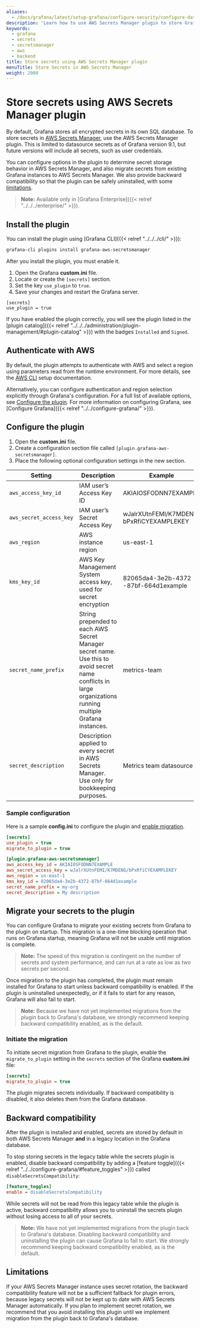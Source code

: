 ```yaml
---
aliases:
  - /docs/grafana/latest/setup-grafana/configure-security/configure-database-encryption/store-secrets-using-aws-secrets=manager-plugin/
description: 'Learn how to use AWS Secrets Manager plugin to store Grafana secrets.'
keywords:
  - grafana
  - secrets
  - secretsmanager
  - aws
  - backend
title: Store secrets using AWS Secrets Manager plugin
menuTitle: Store Secrets in AWS Secrets Manager
weight: 2000
---
```


# Store secrets using AWS Secrets Manager plugin

By default, Grafana stores all encrypted secrets in its own SQL database. To store secrets in [AWS Secrets Manager](https://aws.amazon.com/secrets-manager/), use the AWS Secrets Manager plugin. This is limited to datasource secrets as of Grafana version 9.1, but future versions will include all secrets, such as user credentials.

You can configure options in the plugin to determine secret storage behavior in AWS Secrets Manager, and also migrate secrets from existing Grafana instances to AWS Secrets Manager. We also provide backward compatibility so that the plugin can be safely uninstalled, with some [limitations](#limitations).

> **Note:** Available only in [Grafana Enterprise]({{< relref "../../../enterprise/" >}}).

## Install the plugin

You can install the plugin using [Grafana CLI]({{< relref "../../../cli/" >}}):

```sh
grafana-cli plugins install grafana-aws-secretsmanager
```

After you install the plugin, you must enable it.

1. Open the Grafana **custom.ini** file.
1. Locate or create the `[secrets]` section.
1. Set the key `use_plugin` to `true`.
1. Save your changes and restart the Grafana server.

```
[secrets]
use_plugin = true
```

If you have enabled the plugin correctly, you will see the plugin listed in the [plugin catalog]({{< relref "../../../administration/plugin-management/#plugin-catalog" >}}) with the badges `Installed` and `Signed`.

## Authenticate with AWS

By default, the plugin attempts to authenticate with AWS and select a region using parameters read from the runtime environment. For more details, see the [AWS CLI](https://aws.amazon.com/cli/) setup documentation.

Alternatively, you can configure authentication and region selection explicitly through Grafana's configuration. For a full list of available options, see [Configure the plugin](#configure-the-plugin). For more information on configuring Grafana, see [Configure Grafana]({{< relref "../../configure-grafana/" >}}).

## Configure the plugin

1. Open the **custom.ini** file.
1. Create a configuration section file called `[plugin.grafana-aws-secretsmanager]`.
1. Place the following optional configuration settings in the new section.

| Setting                 | Description                                                                                                                                                 | Example                                      | Default                         |
| ----------------------- | ----------------------------------------------------------------------------------------------------------------------------------------------------------- | -------------------------------------------- | ------------------------------- |
| `aws_access_key_id`     | IAM user’s Access Key ID                                                                                                                                    | AKIAIOSFODNN7EXAMPLE                         | _Read from runtime environment_ |
| `aws_secret_access_key` | IAM user’s Secret Access Key                                                                                                                                | wJalrXUtnFEMI/K7MDENG/<br>bPxRfiCYEXAMPLEKEY | _Read from runtime environment_ |
| `aws_region`            | AWS instance region                                                                                                                                         | us-east-1                                    | _Read from runtime environment_ |
| `kms_key_id`            | AWS Key Management System access key, used for secret encryption                                                                                            | 82065da4-3e2b-4372<br>-87bf-664d1example     | _none_                          |
| `secret_name_prefix`    | String prepended to each AWS Secret Manager secret name. Use this to avoid secret name conflicts in large organizations running multiple Grafana instances. | metrics-team                                 | _none_                          |
| `secret_description`    | Description applied to every secret in AWS Secrets Manager. Use only for bookkeeping purposes.                                                              | Metrics team datasource                      | _none_                          |

### Sample configuration

Here is a sample **config.ini** to configure the plugin and [enable migration](#migrate-your-secrets-to-the-plugin).

```ini
[secrets]
use_plugin = true
migrate_to_plugin = true

[plugin.grafana-aws-secretsmanager]
aws_access_key_id = AKIAIOSFODNN7EXAMPLE
aws_secret_access_key = wJalrXUtnFEMI/K7MDENG/bPxRfiCYEXAMPLEKEY
aws_region = us-east-1
kms_key_id = 82065da4-3e2b-4372-87bf-664d1example
secret_name_prefix = my-org
secret_description = My description
```

## Migrate your secrets to the plugin

You can configure Grafana to migrate your existing secrets from Grafana to the plugin on startup. This migration is a one-time blocking operation that runs on Grafana startup, meaning Grafana will not be usable until migration is complete.

> **Note:** The speed of this migration is contingent on the number of secrets and system performance, and can run at a rate as low as two secrets per second.

Once migration to the plugin has completed, the plugin must remain installed for Grafana to start unless backward compatibility is enabled. If the plugin is uninstalled unexpectedly, or if it fails to start for any reason, Grafana will also fail to start.

> **Note:** Because we have not yet implemented migrations from the plugin back to Grafana's database, we strongly recommend keeping backward compatibility enabled, as is the default.

### Initiate the migration

To initiate secret migration from Grafana to the plugin, enable the `migrate_to_plugin` setting in the `secrets` section of the Grafana **custom.ini** file:

```ini
[secrets]
migrate_to_plugin = true
```

The plugin migrates secrets individually. If backward compatibility is disabled, it also deletes them from the Grafana database.

## Backward compatibility

After the plugin is installed and enabled, secrets are stored by default in both AWS Secrets Manager **and** in a legacy location in the Grafana database.

To stop storing secrets in the legacy table while the secrets plugin is enabled, disable backward compatibility by adding a [feature toggle]({{< relref "../../configure-grafana/#feature_toggles" >}}) called `disableSecretsCompatibility`:

```ini
[feature_toggles]
enable = disableSecretsCompatibility
```

While secrets will not be read from this legacy table while the plugin is active, backward compatibility allows you to uninstall the secrets plugin without losing access to all of your secrets.

> **Note:** We have not yet implemented migrations from the plugin back to Grafana's database. Disabling backward compatibility and uninstalling the plugin can cause Grafana to fail to start. We strongly recommend keeping backward compatibility enabled, as is the default.

## Limitations

If your AWS Secrets Manager instance uses secret rotation, the backward compatibility feature will not be a sufficient fallback for plugin errors, because legacy secrets will not be kept up to date with AWS Secrets Manager automatically. If you plan to implement secret rotation, we recommend that you avoid installing this plugin until we implement migration from the plugin back to Grafana's database.

